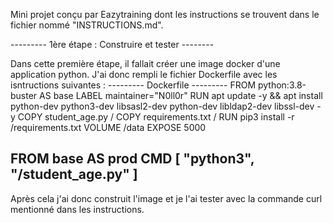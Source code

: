 Mini projet conçu par Eazytraining dont les instructions se trouvent dans le fichier nommé "INSTRUCTIONS.md".

--------- 1ère étape : Construire et tester --------

Dans cette première étape, il fallait créer une image docker d'une application python. 
J'ai donc rempli le fichier Dockerfile avec les isntructions suivantes : 
--------- Dockerfile ---------
FROM python:3.8-buster AS base
LABEL maintainer="N0ll0r"
RUN apt update -y && apt install python-dev python3-dev libsasl2-dev python-dev libldap2-dev libssl-dev -y
COPY student_age.py  /
COPY requirements.txt /
RUN pip3 install -r /requirements.txt
VOLUME /data
EXPOSE 5000

FROM base AS prod
CMD [ "python3", "/student_age.py" ]
----------------------------------
 Après cela j'ai donc construit l'image et je l'ai tester avec la commande curl mentionné dans les instructions.

 
 
